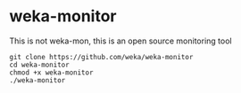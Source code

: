 # weka-monitor

This is not weka-mon, this is an open source monitoring tool

```
git clone https://github.com/weka/weka-monitor
cd weka-monitor
chmod +x weka-monitor
./weka-monitor
```
